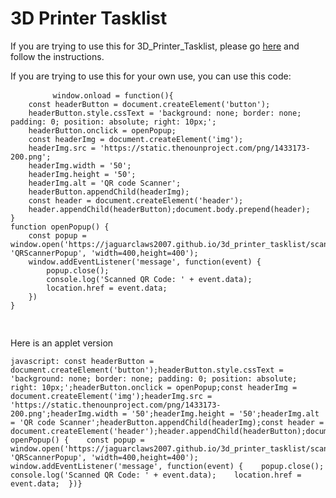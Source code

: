 <div class="container">
  <h1>3D Printer Tasklist</h1>
  <p>If you are trying to use this for <span class="instructions">3D_Printer_Tasklist</span>, please go <a href="https://www.instructables.com/3D-Printer-Task-List/"> here</a> and follow the instructions.</p>
  <p>If you are trying to use this for your own use, you can use this code:</p>
  <div>
  	<pre>
		<code id="code">window.onload = function(){
	const headerButton = document.createElement('button');
	headerButton.style.cssText = 'background: none; border: none; padding: 0; position: absolute; right: 10px;';
	headerButton.onclick = openPopup;
	const headerImg = document.createElement('img');
	headerImg.src = 'https://static.thenounproject.com/png/1433173-200.png';
	headerImg.width = '50';
	headerImg.height = '50';
	headerImg.alt = 'QR code Scanner';
	headerButton.appendChild(headerImg);
	const header = document.createElement('header');
	header.appendChild(headerButton);document.body.prepend(header);
}
function openPopup() {	
	const popup = window.open('https://jaguarclaws2007.github.io/3d_printer_tasklist/scan_qr_code.html', 'QRScannerPopup', 'width=400,height=400');  
	window.addEventListener('message', function(event) {
		popup.close();    
		console.log('Scanned QR Code: ' + event.data);    
		location.href = event.data;  
	})
}
		</code>
	</pre>
  </div>
  <p>Here is an applet version</p>
  <div><pre><code id="applet-code">javascript: const headerButton = document.createElement('button');headerButton.style.cssText = 'background: none; border: none; padding: 0; position: absolute; right: 10px;';headerButton.onclick = openPopup;const headerImg = document.createElement('img');headerImg.src = 'https://static.thenounproject.com/png/1433173-200.png';headerImg.width = '50';headerImg.height = '50';headerImg.alt = 'QR code Scanner';headerButton.appendChild(headerImg);const header = document.createElement('header');header.appendChild(headerButton);document.body.prepend(header);function openPopup() {	const popup = window.open('https://jaguarclaws2007.github.io/3d_printer_tasklist/scan_qr_code.html', 'QRScannerPopup', 'width=400,height=400');  window.addEventListener('message', function(event) {    popup.close();    console.log('Scanned QR Code: ' + event.data);    location.href = event.data;  })}</code></pre><div>
</div>
</body>
